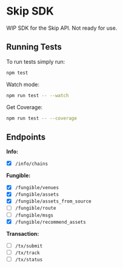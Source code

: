 # Skip SDK

WIP SDK for the Skip API. Not ready for use.

## Running Tests

To run tests simply run:

```bash
npm test
```

Watch mode:

```bash
npm run test -- --watch
```

Get Coverage:

```bash
npm run test -- --coverage
```

## Endpoints

**Info:**

- [x] `/info/chains`

**Fungible:**

- [x] `/fungible/venues`
- [x] `/fungible/assets`
- [x] `/fungible/assets_from_source`
- [ ] `/fungible/route`
- [ ] `/fungible/msgs`
- [x] `/fungible/recommend_assets`

**Transaction:**

- [ ] `/tx/submit`
- [ ] `/tx/track`
- [ ] `/tx/status`
